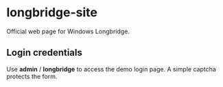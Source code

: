 # longbridge-site

Official web page for Windows Longbridge.

## Login credentials

Use **admin** / **longbridge** to access the demo login page. A simple captcha protects the form.
